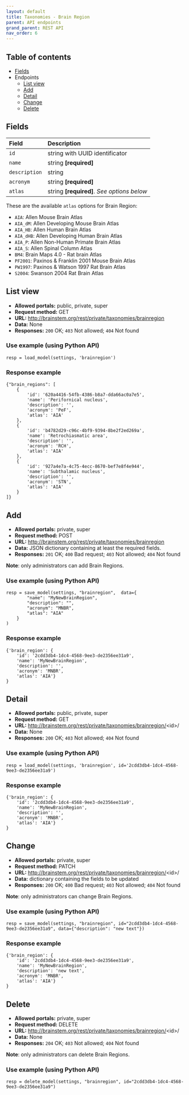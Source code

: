 ```yaml
---
layout: default
title: Taxonomies - Brain Region
parent: API endpoints
grand_parent: REST API
nav_order: 6
---
```


## Table of contents
- [Fields](/brainstem_support/restapi/taxonomies/brainregion/#fields)
- Endpoints
  - [List view](/brainstem_support/restapi/taxonomies/brainregion/#list-view)
  - [Add](/brainstem_support/restapi/taxonomies/brainregion/#add)
  - [Detail](/brainstem_support/restapi/taxonomies/brainregion/#detail)
  - [Change](/brainstem_support/restapi/taxonomies/brainregion/#change)
  - [Delete](/brainstem_support/restapi/taxonomies/brainregion/#delete)

## Fields

| Field        | Description  |
|:-------------|:-------------|
| `id` | string with UUID identificator |
| `name` | string **[required]** |
| `description` | string |
| `acronym` | string **[required]** |
| `atlas` | string **[required]**. *See options below* |

These are the available `atlas` options for Brain Region:
- `AIA`: Allen Mouse Brain Atlas
- `AIA_dM`: Allen Developing Mouse Brain Atlas
- `AIA_HB`: Allen Human Brain Atlas
- `AIA_dHB`: Allen Developing Human Brain Atlas
- `AIA_P`: Allen Non-Human Primate Brain Atlas
- `AIA_S`: Allen Spinal Column Atlas
- `BM4`: Brain Maps 4.0 - Rat brain Atlas
- `PF2001`: Paxinos & Franklin 2001 Mouse Brain Atlas
- `PW1997`: Paxinos & Watson 1997 Rat Brain Atlas
- `S2004`: Swanson 2004 Rat Brain Atlas


## List view
- **Allowed portals:** public, private, super
- **Request method:** GET
- **URL:** http://brainstem.org/rest/private/taxonomies/brainregion
- **Data:** None
- **Responses:** `200` OK; `403` Not allowed; `404` Not found

### Use example (using Python API)
```
resp = load_model(settings, 'brainregion')
```

### Response example
```
{"brain_regions": [
    {
        'id': '620a4416-54fb-4386-b8a7-dda66ac0a7e5',
        'name': 'Perifornical nucleus',
        'description': '',
        'acronym': 'PeF',
        'atlas': 'AIA'
    },
    {
        'id': 'b4782d29-c96c-4bf9-9394-8be2f2ed269a',
        'name': 'Retrochiasmatic area',
        'description': '',
        'acronym': 'RCH',
        'atlas': 'AIA'
    },
    {
        'id': '927a4e7a-4c75-4ecc-8670-bef7e8f4e944',
        'name': 'Subthalamic nucleus',
        'description': '',
        'acronym': 'STN',
        'atlas': 'AIA'
    }
]}
```


## Add
- **Allowed portals:** private, super
- **Request method:** POST
- **URL:** http://brainstem.org/rest/private/taxonomies/brainregion
- **Data:** JSON dictionary containing at least the required fields.
- **Responses:** `201` OK; `400` Bad request; `403` Not allowed; `404` Not found

**Note**: only administrators can add Brain Regions.

### Use example (using Python API)
```
resp = save_model(settings, "brainregion",  data={
        "name": "MyNewBrainRegion",
        "description": "",
        "acronym": "MNBR",
        "atlas": "AIA"
    }
)
```

### Response example
```
{'brain_region': {
    'id': '2cdd3db4-1dc4-4568-9ee3-de2356ee31a9',
    'name': 'MyNewBrainRegion',
    'description': '',
    'acronym': 'MNBR',
    'atlas': 'AIA'}
}
```



## Detail
- **Allowed portals:** public, private, super
- **Request method:** GET
- **URL:** http://brainstem.org/rest/private/taxonomies/brainregion/<id\>/
- **Data:** None
- **Responses:** `200` OK; `403` Not allowed; `404` Not found

### Use example (using Python API)
```
resp = load_model(settings, 'brainregion', id='2cdd3db4-1dc4-4568-9ee3-de2356ee31a9')
```

### Response example
```
{'brain_region': {
    'id': '2cdd3db4-1dc4-4568-9ee3-de2356ee31a9',
    'name': 'MyNewBrainRegion',
    'description': '',
    'acronym': 'MNBR',
    'atlas': 'AIA'}
}
```


## Change
- **Allowed portals:** private, super
- **Request method:** PATCH
- **URL:** http://brainstem.org/rest/private/taxonomies/brainregion/<id\>/
- **Data:** dictionary containing the fields to be updated
- **Responses:** `200` OK; `400` Bad request; `403` Not allowed; `404` Not found

**Note**: only administrators can change Brain Regions.

### Use example (using Python API)
```
resp = save_model(settings, "brainregion", id="2cdd3db4-1dc4-4568-9ee3-de2356ee31a9", data={"description": "new text"})
```

### Response example
```
{'brain_region': {
    'id': '2cdd3db4-1dc4-4568-9ee3-de2356ee31a9',
    'name': 'MyNewBrainRegion',
    'description': 'new text',
    'acronym': 'MNBR',
    'atlas': 'AIA'}
}
```


## Delete
- **Allowed portals:** private, super
- **Request method:** DELETE
- **URL:** http://brainstem.org/rest/private/taxonomies/brainregion/<id\>/
- **Data:** None
- **Responses:** `204` OK; `403` Not allowed; `404` Not found

**Note**: only administrators can delete Brain Regions.

### Use example (using Python API)
```
resp = delete_model(settings, "brainregion", id="2cdd3db4-1dc4-4568-9ee3-de2356ee31a9")
``` 

